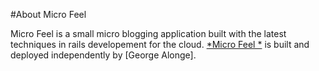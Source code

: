#About Micro Feel

Micro Feel is a small micro blogging application built with the latest techniques in rails developement for the cloud. [*Micro Feel *](http://microfeel.com) is built and deployed independently by [George Alonge].